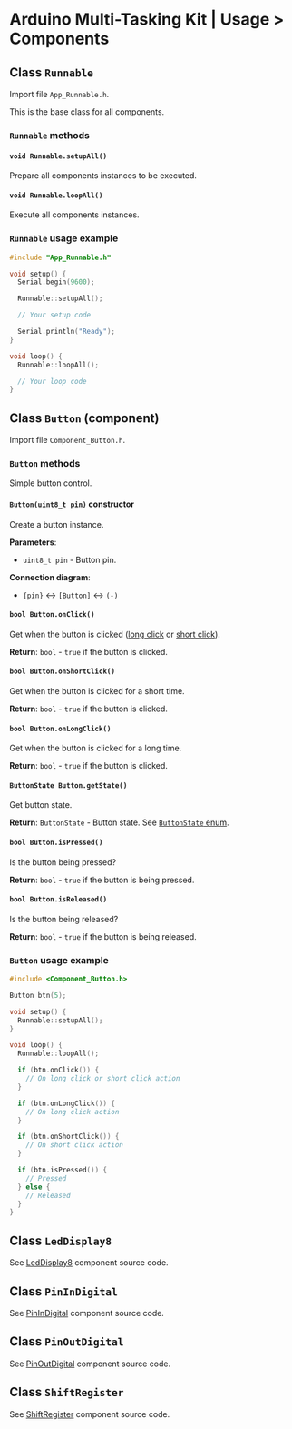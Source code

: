 # Arduino Multi-Tasking Kit | Usage > Components

## Class `Runnable`

Import file `App_Runnable.h`.

This is the base class for all components.

### `Runnable` methods

#### `void Runnable.setupAll()`

Prepare all components instances to be executed.

#### `void Runnable.loopAll()`

Execute all components instances.

### `Runnable` usage example

```c++
#include "App_Runnable.h"

void setup() {
  Serial.begin(9600);

  Runnable::setupAll();

  // Your setup code

  Serial.println("Ready");
}

void loop() {
  Runnable::loopAll();

  // Your loop code
}
```

## Class `Button` (component)

Import file `Component_Button.h`.

### `Button` methods

Simple button control.

#### `Button(uint8_t pin)` constructor

Create a button instance.

**Parameters**:

- `uint8_t pin` - Button pin.

**Connection diagram**:

- `{pin}` <-> `[Button]` <-> `(-)`

#### `bool Button.onClick()`

Get when the button is clicked ([long click](#bool-buttononlongclick)
or [short click](#bool-buttononshortclick)).

**Return**: `bool` - `true` if the button is clicked.

#### `bool Button.onShortClick()`

Get when the button is clicked for a short time.

**Return**: `bool` - `true` if the button is clicked.

#### `bool Button.onLongClick()`

Get when the button is clicked for a long time.

**Return**: `bool` - `true` if the button is clicked.

#### `ButtonState Button.getState()`

Get button state.

**Return**: `ButtonState` - Button state. See [`ButtonState` enum](/Component_Button.h#L10).

#### `bool Button.isPressed()`

Is the button being pressed?

**Return**: `bool` - `true` if the button is being pressed.

#### `bool Button.isReleased()`

Is the button being released?

**Return**: `bool` - `true` if the button is being released.

### `Button` usage example

```c++
#include <Component_Button.h>

Button btn(5);

void setup() {
  Runnable::setupAll();
}

void loop() {
  Runnable::loopAll();

  if (btn.onClick()) {
    // On long click or short click action
  }

  if (btn.onLongClick()) {
    // On long click action
  }

  if (btn.onShortClick()) {
    // On short click action
  }

  if (btn.isPressed()) {
    // Pressed
  } else {
    // Released
  }
}
```

## Class `LedDisplay8`

See [LedDisplay8](/Component_LedDisplay8.h) component source code.

## Class `PinInDigital`

See [PinInDigital](/Component_PinInDigital.h) component source code.

## Class `PinOutDigital`

See [PinOutDigital](/Component_PinOutDigital.h) component source code.

## Class `ShiftRegister`

See [ShiftRegister](/Component_ShiftRegister.h) component source code.
